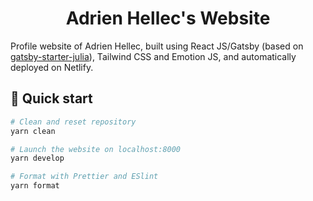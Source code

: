 <h1 align="center">
  Adrien Hellec's Website
</h1>

Profile website of Adrien Hellec, built using React JS/Gatsby (based on
[gatsby-starter-julia](https://github.com/niklasmtj/gatsby-starter-julia)),
Tailwind CSS and Emotion JS, and automatically deployed on Netlify.

## 🚀 Quick start

```sh
# Clean and reset repository
yarn clean

# Launch the website on localhost:8000
yarn develop

# Format with Prettier and ESlint
yarn format
```
